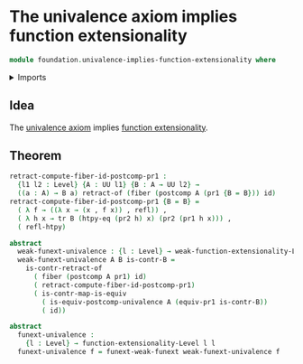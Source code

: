 # The univalence axiom implies function extensionality

```agda
module foundation.univalence-implies-function-extensionality where
```

<details><summary>Imports</summary>

```agda
open import foundation.dependent-pair-types
open import foundation.equivalence-induction
open import foundation.function-extensionality
open import foundation.function-extensionality-axiom
open import foundation.postcomposition-functions
open import foundation.type-arithmetic-dependent-pair-types
open import foundation.universe-levels
open import foundation.weak-function-extensionality

open import foundation-core.contractible-maps
open import foundation-core.contractible-types
open import foundation-core.fibers-of-maps
open import foundation-core.function-types
open import foundation-core.homotopies
open import foundation-core.identity-types
open import foundation-core.retracts-of-types
open import foundation-core.transport-along-identifications
```

</details>

## Idea

The [univalence axiom](foundation-core.univalence.md) implies
[function extensionality](foundation.function-extensionality.md).

## Theorem

```agda
retract-compute-fiber-id-postcomp-pr1 :
  {l1 l2 : Level} {A : UU l1} {B : A → UU l2} →
  ((a : A) → B a) retract-of (fiber (postcomp A (pr1 {B = B})) id)
retract-compute-fiber-id-postcomp-pr1 {B = B} =
  ( λ f → ((λ x → (x , f x)) , refl)) ,
  ( λ h x → tr B (htpy-eq (pr2 h) x) (pr2 (pr1 h x))) ,
  ( refl-htpy)

abstract
  weak-funext-univalence : {l : Level} → weak-function-extensionality-Level l l
  weak-funext-univalence A B is-contr-B =
    is-contr-retract-of
      ( fiber (postcomp A pr1) id)
      ( retract-compute-fiber-id-postcomp-pr1)
      ( is-contr-map-is-equiv
        ( is-equiv-postcomp-univalence A (equiv-pr1 is-contr-B))
        ( id))

abstract
  funext-univalence :
    {l : Level} → function-extensionality-Level l l
  funext-univalence f = funext-weak-funext weak-funext-univalence f
```
